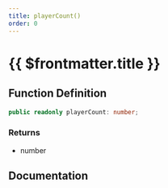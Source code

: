 ```yaml
---
title: playerCount()
order: 0
---
```


# {{ $frontmatter.title }}

## Function Definition

```ts
public readonly playerCount: number;
```

### Returns

* number

## Documentation

<!--@include: ./parts/playerCount.md-->
